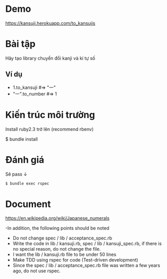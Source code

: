# Demo
  https://kansuji.herokuapp.com/to_kansujis

# Bài tập

Hãy tạo library chuyển đổi kanji và kí tự số 

## Ví dụ
- 1.to_kansuji #=> "一"
- "一".to_number #=> 1

# Kiến trúc môi trường

Install ruby2.3 trở lên (recommend rbenv)

$ bundle install

# Đánh giá

Sẽ pass ↓
```sh
$ bundle exec rspec
```
# Document
https://en.wikipedia.org/wiki/Japanese_numerals 


-In addition, the following points should be noted

- Do not change spec / lib / acceptance_spec.rb
- Write the code in lib / kansuji.rb, spec / lib / kansuji_spec.rb, if there is no special reason, do not change the file.
- I want the lib / kansuji.rb file to be under 50 lines
- Make TDD using rspec for code (Test-driven development)
- Since the spec / lib / acceptance_spec.rb file was written a few years ago, do not use rspec.
